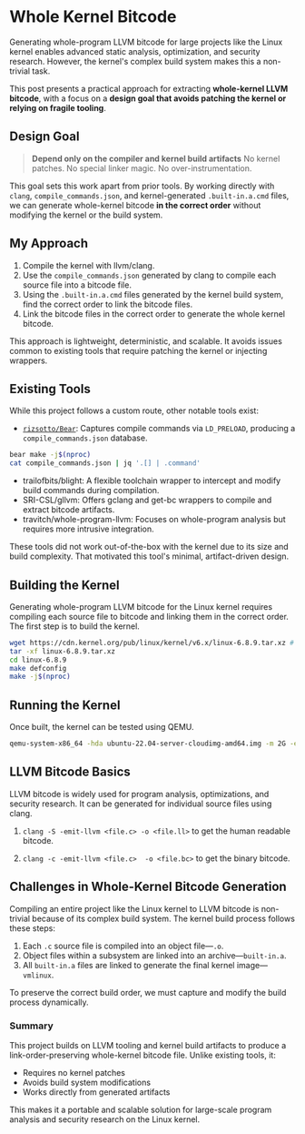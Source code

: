 # Whole Kernel Bitcode

Generating whole-program LLVM bitcode for large projects like the Linux kernel enables advanced static analysis, optimization, and security research. However, the kernel's complex build system makes this a non-trivial task.

This post presents a practical approach for extracting **whole-kernel LLVM bitcode**, with a focus on a **design goal that avoids patching the kernel or relying on fragile tooling**.

## Design Goal

> **Depend only on the compiler and kernel build artifacts**
> No kernel patches. No special linker magic. No over-instrumentation.

This goal sets this work apart from prior tools. By working directly with `clang`, `compile_commands.json`, and kernel-generated `.built-in.a.cmd` files, we can generate whole-kernel bitcode **in the correct order** without modifying the kernel or the build system.

## My Approach

1. Compile the kernel with llvm/clang.
2. Use the `compile_commands.json` generated by clang to compile each source file into a bitcode file.
3. Using the `.built-in.a.cmd` files generated by the kernel build system, find the correct order to link the bitcode files.
4. Link the bitcode files in the correct order to generate the whole kernel bitcode.

This approach is lightweight, deterministic, and scalable. It avoids issues common to existing tools that require patching the kernel or injecting wrappers.

## Existing Tools

While this project follows a custom route, other notable tools exist:

- [`rizsotto/Bear`](https://github.com/rizsotto/Bear): Captures compile commands via `LD_PRELOAD`, producing a `compile_commands.json` database.

```bash
bear make -j$(nproc)
cat compile_commands.json | jq '.[] | .command'
```

- trailofbits/blight: A flexible toolchain wrapper to intercept and modify build commands during compilation.
- SRI-CSL/gllvm: Offers gclang and get-bc wrappers to compile and extract bitcode artifacts.
- travitch/whole-program-llvm: Focuses on whole-program analysis but requires more intrusive integration.

These tools did not work out-of-the-box with the kernel due to its size and build complexity. That motivated this tool's minimal, artifact-driven design.

## Building the Kernel

Generating whole-program LLVM bitcode for the Linux kernel requires compiling each source file to bitcode and linking them in the correct order. The first step is to build the kernel.

```bash
wget https://cdn.kernel.org/pub/linux/kernel/v6.x/linux-6.8.9.tar.xz # stable at the time of writing
tar -xf linux-6.8.9.tar.xz
cd linux-6.8.9
make defconfig
make -j$(nproc)
```

## Running the Kernel

Once built, the kernel can be tested using QEMU.

```bash
qemu-system-x86_64 -hda ubuntu-22.04-server-cloudimg-amd64.img -m 2G -enable-kvm -nographic -net nic -net user,hostfwd=tcp::2222-:22 -kernel arch/x86/boot/bzImage -append "root=/dev/sda1 console=ttyS0"
```

## LLVM Bitcode Basics

LLVM bitcode is widely used for program analysis, optimizations, and security research. It can be generated for individual source files using clang.

1. `clang -S -emit-llvm <file.c> -o <file.ll>` to get the human readable bitcode.

2. `clang -c -emit-llvm <file.c>  -o <file.bc>` to get the binary bitcode.

## Challenges in Whole-Kernel Bitcode Generation

Compiling an entire project like the Linux kernel to LLVM bitcode is non-trivial because of its complex build system. The kernel build process follows these steps:

1. Each `.c` source file is compiled into an object file—`.o`.
2. Object files within a subsystem are linked into an archive—`built-in.a`.
3. All `built-in.a` files are linked to generate the final kernel image—`vmlinux`.

To preserve the correct build order, we must capture and modify the build process dynamically.

### Summary

This project builds on LLVM tooling and kernel build artifacts to produce a link-order-preserving whole-kernel bitcode file. Unlike existing tools, it:

- Requires no kernel patches
- Avoids build system modifications
- Works directly from generated artifacts

This makes it a portable and scalable solution for large-scale program analysis and security research on the Linux kernel.
